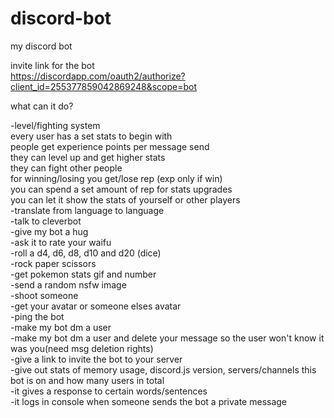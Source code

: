 # discord-bot  
my discord bot  


invite link for the bot  
https://discordapp.com/oauth2/authorize?client_id=255377859042869248&scope=bot  



what can it do?  

-level/fighting system  
 	every user has a set stats to begin with  
 	people get experience points per message send  
 	they can level up and get higher stats  
 	they can fight other people  
	for winning/losing you get/lose rep (exp only if win)  
	you can spend a set amount of rep for stats upgrades  
	you can let it show the stats of yourself or other players  
-translate from language to language  
-talk to cleverbot  
-give my bot a hug  
-ask it to rate your waifu  
-roll a d4, d6, d8, d10 and d20 (dice)  
-rock paper scissors  
-get pokemon stats gif and number  
-send a random nsfw image  
-shoot someone  
-get your avatar or someone elses avatar  
-ping the bot  
-make my bot dm a user  
-make my bot dm a user and delete your message so the user won't know it was you(need msg deletion rights)  
-give a link to invite the bot to your server  
-give out stats of memory usage, discord.js version, servers/channels this bot is on and how many users in total  
-it gives a response to certain words/sentences  
-it logs in console when someone sends the bot a private message  
